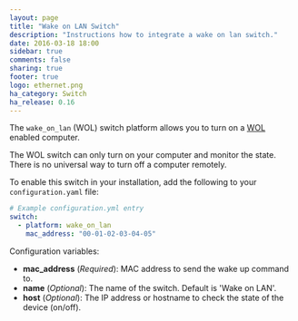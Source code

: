 ```yaml
---
layout: page
title: "Wake on LAN Switch"
description: "Instructions how to integrate a wake on lan switch."
date: 2016-03-18 18:00
sidebar: true
comments: false
sharing: true
footer: true
logo: ethernet.png
ha_category: Switch
ha_release: 0.16
---
```


The `wake_on_lan` (WOL) switch platform allows you to turn on a [WOL](https://en.wikipedia.org/wiki/Wake-on-LAN) enabled computer.

<p class='note warning'>
The WOL switch can only turn on your computer and monitor the state. There is no universal way to turn off a computer remotely.
</p>

To enable this switch in your installation, add the following to your `configuration.yaml` file:

```yaml
# Example configuration.yml entry
switch:
  - platform: wake_on_lan
    mac_address: "00-01-02-03-04-05"
```

Configuration variables:

- **mac_address** (*Required*): MAC address to send the wake up command to.
- **name** (*Optional*): The name of the switch. Default is 'Wake on LAN'.
- **host** (*Optional*): The IP address or hostname to check the state of the device (on/off).

